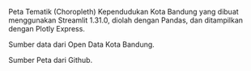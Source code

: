 Peta Tematik (Choropleth) Kependudukan Kota Bandung yang dibuat menggunakan Streamlit 1.31.0, diolah dengan Pandas, dan ditampilkan dengan Plotly Express.

Sumber data dari Open Data Kota Bandung.

Sumber Peta dari Github.
